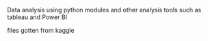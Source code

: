 Data analysis using python modules and other analysis tools such as tableau and Power BI


files gotten from kaggle

